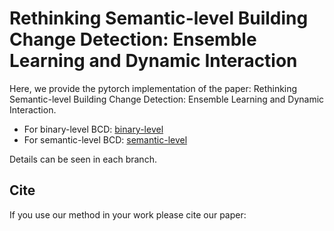 # Rethinking Semantic-level Building Change Detection: Ensemble Learning and Dynamic Interaction

Here, we provide the pytorch implementation of the paper: Rethinking Semantic-level Building Change Detection: Ensemble Learning and Dynamic Interaction.

* For binary-level BCD: 
[binary-level](https://github.com/fengyuchao97/DIELNet/tree/main/CD_for_binary)
* For semantic-level BCD:
[semantic-level](https://github.com/fengyuchao97/DIELNet/tree/main/CD_for_semantic)

Details can be seen in each branch.

## Cite
If you use our method in your work please cite our paper:

